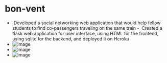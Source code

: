 # bon-vent

-  Developed a social networking web application that would help fellow students to find co-passengers traveling on the same train
-  Created a flask web application for user interface, using HTML for the frontend, using sqlite for the backend, and deployed it on Heroku
-  ![image](https://user-images.githubusercontent.com/62032326/178296208-dee05131-1ab7-481f-9cb5-62a59f524afb.png)
-  ![image](https://user-images.githubusercontent.com/62032326/178296243-8aefb411-4337-446a-be55-c907c61a4d5f.png)
-  ![image](https://user-images.githubusercontent.com/62032326/178296257-3de2306d-593a-447d-a98d-85309cb1fd6e.png)
